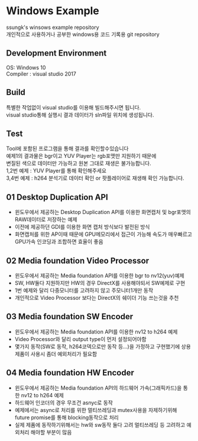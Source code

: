 # Windows Example
ssungk's winsows example repository  
개인적으로 사용하거나 공부한 windows용 코드 기록용 git repository


## Development Environment
OS: Windows 10  
Compiler : visual studio 2017

## Build
특별한 작업없이 visual studio를 이용해 빌드해주시면 됩니다.  
visual studio통해 실행시 결과 데이터가 sln파일 위치에 생성됩니다.

## Test
Tool에 포함된 프로그램을 통해 결과를 확인할수있습니다  
예제1의 결과물은 bgr이고 YUV Player는 rgb포맷만 지원하기 때문에  
변질된 색으로 데이터만 가능하고 원본 그대로 재생은 불가능합니다.   
1,2번 예제 : YUV Player를 통해 확인해주세요  
3,4번 예제 : h264 분석기로 데이터 확인 or 팟플레이어로 재생해 확인 가능합니다.


## 01 Desktop Duplication API
* 윈도우에서 제공하는 Desktop Duplication API를 이용한 화면캡처 및 bgr포맷의 RAW데이터로 저장하는 예제
* 이전에 제공하던 GDI를 이용한 화면 캡처 방식보다 발전된 방식
* 화면캡처를 위한 AP이때 때문에 GPU메모리에서 접근이 가능해 속도가 매우빠르고 GPU가속 인코딩과 조합하면 효율이 좋음

## 02 Media foundation Video Processor
* 윈도우에서 제공하는 Media foundation API를 이용한 bgr to nv12(yuv)예제
* SW, HW둘다 지원하지만 HW의 경우 DirectX를 사용해야되서 SW예제로 구현
* 1번 예제와 달리 다중모니터를 고려하지 않고 주모니터1개만 동작
* 개인적으로 Video Processor 보다는 DirectX의 쉐이더 기능 쓰는것을 추천

## 03 Media foundation SW Encoder
* 윈도우에서 제공하는 Media foundation API를 이용한 nv12 to h264 예제
* Video Processor와 달리 output type이 먼저 설정되어야함
* 몇가지 동작(SW로 동작, h264코덱으로만 동작 등...)을 가정하고 구현했기에 상용제품이 사용시 좀더 예외처리가 필요함

## 04 Media foundation HW Encoder
* 윈도우에서 제공하는 Media foundation API의 하드웨어 가속(그래픽카드)을 통한 nv12 to h264 예제
* 하드웨어 인코더의 경우 무조건 asnyc로 동작
* 예제에서는 async로 처리를 위한 멀티쓰레딩과 mutex사용을 자제하기위해 future promise를 통해 blocking동작으로 처리
* 실제 제품에 동작하기위해서는 hw와 sw동작 둘다 고려 멀티쓰레딩 등 고려하고 예외처리 해야할 부분이 많음
